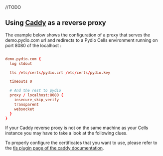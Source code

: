 //TODO
## Using [Caddy](https://caddyserver.com) as a reverse proxy

The example below shows the configuration of a proxy that serves the demo.pydio.com url and redirects to a Pydio Cells environment running on port 8080 of the localhost :

```conf

demo.pydio.com {
  log stdout

  tls /etc/certs/pydio.crt /etc/certs/pydio.key

  timeouts 0

  # And the rest to pydio
  proxy / localhost:8080 {
    insecure_skip_verify
    transparent
    websocket
  }
}
```

If your Caddy reverse proxy is not on the same machine as your Cells instance you may have to take a look at the following clues.


To properly configure the certificates that you want to use, please refer to the [tls plugin page of the caddy documentation](https://caddyserver.com/docs/tls).